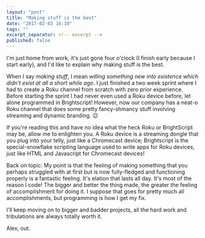 ```yaml
---
layout: "post"
title: "Making stuff is the best"
date: "2017-02-03 16:10"
tags: ""
excerpt_separator: <!-- excerpt -->
published: false
---
```


I'm just home from work, it's just gone four o'clock (I finish early because I start early), and I'd like to explain why making stuff is the best.<!-- excerpt -->

When I say _making stuff_, I mean _willing something new into existence which didn't exist at all a short while ago_. I just finished a two week sprint where I had to create a Roku channel from scratch with zero prior experience. Before starting the sprint I had never even used a Roku device before, let alone programmed in Brightscript! However, now our company has a neat-o Roku channel that does some pretty fancy-shmancy stuff involving streaming and dynamic branding. :wink:

If you're reading this and have no idea what the heck Roku or BrightScript may be, allow me to enlighten you. A Roku device is a streaming dongle that you plug into your telly, just like a Chromecast device; Brightscript is the special-snowflake scripting language used to write apps for Roku devices, just like HTML and Javascript for Chromecast devices!

Back on topic: My point is that the feeling of making something that you perhaps struggled with at first but is now fully-fledged and functioning properly is a fantastic feeling. It's elation that lasts all day. It's most of the reason I code! The bigger and better the thing made, the greater the feeling of accomplishment for doing it. I suppose that goes for pretty much all accomplishments, but programming is how I get my fix.

I'll keep moving on to bigger and badder projects, all the hard work and tribulations are always totally worth it.

Alex, out.

